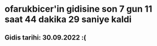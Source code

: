 # ofarukbicer'in gidisine son 7 gun 11 saat 44 dakika 29 saniye kaldi

## Gidis tarihi: 30.09.2022 :(